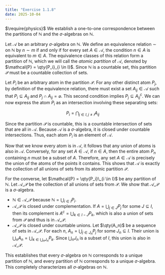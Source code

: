 ```yaml
---
title: "Exercise 1.1.8"
date: 2025-10-04
---
```

$\require{physics}$
We establish a one-to-one correspondence between the partitions of $\mathbb{N}$ and the $\sigma$-algebras on $\mathbb{N}$. 

Let $\mathcal{A}$ be an arbitrary $\sigma$-algebra on $\mathbb{N}$. 
We define an equivalence relation $\sim$ on $\mathbb{N}$ by $n \sim m$ if and only if for every set $A \in \mathcal{A}$, the condition $n \in A$ is equivalent to $m \in A$. 
The equivalence classes of this relation form a partition of $\mathbb{N}$, which we will call the *atomic partition* of $\mathcal{A}$, denoted by $\mathcal{P} = \qty{P_i}_{i \in I}$. 
Since $\mathbb{N}$ is a countable set, this partition $\mathcal{P}$ must be a countable collection of sets. 

Let $P_i$ be an arbitrary atom in the partition $\mathcal{P}$. 
For any other distinct atom $P_j$, by definition of the equivalence relation, there must exist a set $A_{ij} \in \mathcal{A}$ such that $P_i \subseteq A_{ij}$ and $P_j \cap A_{ij} = \varnothing$. 
This second condition implies $P_j \subseteq A_{ij}^c$. 
We can now express the atom $P_i$ as an intersection involving these separating sets:

$$
  P_i = \bigcap_{j \in I, j \neq i} A_{ij} 
$$

Since the partition $\mathcal{P}$ is countable, this is a countable intersection of sets that are all in $\mathcal{A}$. 
Because $\mathcal{A}$ is a $\sigma$-algebra, it is closed under countable intersections. 
Thus, each atom $P_i$ is an element of $\mathcal{A}$. 

Now that we know every atom is in $\mathcal{A}$, it follows that any union of atoms is also in $\mathcal{A}$. 
Conversely, for any set $A \in \mathcal{A}$, if $n \in A$, then the entire atom $P_n$ containing $n$ must be a subset of $A$. 
Therefore, any set $A \in \mathcal{A}$ is precisely the union of the atoms of the points it contains. 
This shows that $\mathcal{A}$ is exactly the collection of all unions of sets from its atomic partition $\mathcal{P}$. 

For the converse, let $\mathcal{P} = \qty{P_i}\_{i \in I}$ be any partition of $\mathbb{N}$. 
Let $\mathcal{A}\_{\mathcal{P}}$ be the collection of all unions of sets from $\mathcal{P}$. 
We show that $\mathcal{A}\_{\mathcal{P}}$ is a $\sigma$-algebra. 
- $\mathbb{N} \in \mathcal{A}\_{\mathcal{P}}$ because $\mathbb{N} = \bigcup_{i \in I}P_i$.
- $\mathcal{A}\_{\mathcal{P}}$ is closed under complementation.
  If $A = \bigcup_{j \in J}P_j$ for some $J \subseteq I$, then its complement is $A^c = \bigcup_{k \in I-J}P_k$, which is also a union of sets from $\mathcal{P}$ and thus is in $\mathcal{A}\_{\mathcal{P}}$.
- $\mathcal{A}\_{\mathcal{P}}$ is closed under countable unions.
  Let $\qty(A_n)$ be a sequence of sets in $\mathcal{A}\_{\mathcal{P}}$.
  For each $n$, $A_n = \bigcup_{j \in J_n}P_j$ for some $J_n \subseteq I$.
  Their union is $\bigcup_n A_n = \bigcup_{k \in \bigcup_n J_n} P_k$.
  Since $\bigcup_n J_n$ is a subset of $I$, this union is also in $\mathcal{A}\_{\mathcal{P}}$.

This establishes that every $\sigma$-algebra on $\mathbb{N}$ corresponds to a unique partition of $\mathbb{N}$, and every partition of $\mathbb{N}$ corresponds to a unique $\sigma$-algebra. 
This completely characterizes all $\sigma$-algebras on $\mathbb{N}$. 
